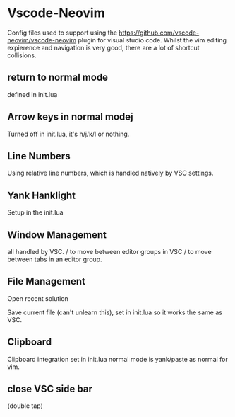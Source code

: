 # Vscode-Neovim
Config files used to support using the https://github.com/vscode-neovim/vscode-neovim plugin for visual studio code.  Whilst the vim editing expierence and navigation is very good, there are a lot of shortcut collisions.

## return to normal mode
defined in init.lua <j> <j>

## Arrow keys in normal modej
Turned off in init.lua, it's h/j/k/l or nothing.

## Line Numbers
Using relative line numbers, which is handled natively by VSC settings.

## Yank Hanklight
Setup in the init.lua

## Window Management
all handled by VSC.
<ctrl-h>/<ctrl-l> to move between editor groups in VSC
<alt-h>/<alt-l> to move between tabs in an editor group.

## File Management
Open recent solution
<ctrl-o><ctrl-k>

Save current file
<ctrl-s> (can't unlearn this), set in init.lua so it works the same as VSC.  

## Clipboard
Clipboard integration set in init.lua  normal mode is yank/paste as normal for vim.

## close VSC side bar
<ctrl-b><ctrl-b> (double tap)
